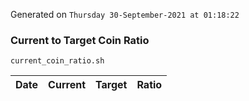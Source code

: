 Generated on `Thursday 30-September-2021 at 01:18:22`

### Current to Target Coin Ratio
`current_coin_ratio.sh`

Date|Current|Target|Ratio
---|---|---|---
